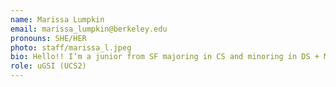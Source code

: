 ```yaml
---
name: Marissa Lumpkin
email: marissa_lumpkin@berkeley.edu
pronouns: SHE/HER
photo: staff/marissa_l.jpeg
bio: Hello!! I’m a junior from SF majoring in CS and minoring in DS + MechE. I love going on runs in the fire trails, designing/building things, and going to coffee shops around campus. Can’t wait for a Data gr8 semester!
role: uGSI (UCS2)
---
```

